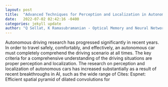 ```yaml
---
layout: post
title:  "Advanced Techniques for Perception and Localization in Autonomous Driving Systems: A Survey"
date:   2022-07-02 02:42:16 -0400
categories: jekyll update
author: "Q Sellat, K Ramasubramanian - Optical Memory and Neural Networks, 2022"
---
```

Autonomous driving research has progressed significantly in recent years. In order to travel safely, comfortably, and effectively, an autonomous car must completely comprehend the driving scenario at all times. The key criteria for a comprehensive understanding of the driving situations are proper perception and localization. The research on perception and localization of autonomous cars has increased substantially as a result of recent breakthroughs in AI, such as the wide range of 
Cites: Espnet: Efficient spatial pyramid of dilated convolutions for